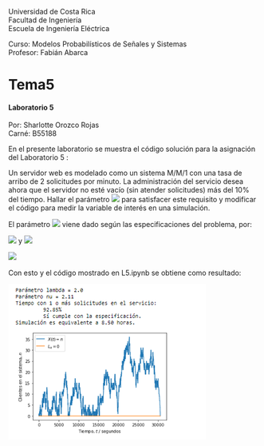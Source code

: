 Universidad de Costa Rica  
Facultad de Ingeniería  
Escuela de Ingeniería Eléctrica  

Curso: Modelos Probabilísticos de Señales y Sistemas  
Profesor: Fabián Abarca  

# Tema5 
#### Laboratorio 5 ####


Por: Sharlotte Orozco Rojas  
Carné: B55188  


En el presente laboratorio se muestra el código solución para la asignación del Laboratorio 5 :

 
   Un servidor web es modelado como un sistema M/M/1 con una tasa de arribo de 2 solicitudes por minuto. 
   La administración del servicio desea ahora que el servidor no esté vacío (sin atender solicitudes) más del 10% del tiempo. Hallar el parámetro <img src="https://render.githubusercontent.com/render/math?math=\nu"> para satisfacer este requisito y modificar el código para medir la variable de interés en una simulación.
   
  
  El parámetro <img src="https://render.githubusercontent.com/render/math?math=\nu"> viene dado según las especificaciones del problema, por:
  
  <img src="https://render.githubusercontent.com/render/math?math=0.9 \leq \rho^2">  y  <img src="https://render.githubusercontent.com/render/math?math=\rho = \frac{\lambda}{\nu}">   
  
  <img src="https://render.githubusercontent.com/render/math?math=\nu \leq 2.11">
   
Con esto y el código mostrado en L5.ipynb se obtiene como resultado:  

   
![GitHub Graf](/grafL5.png)
